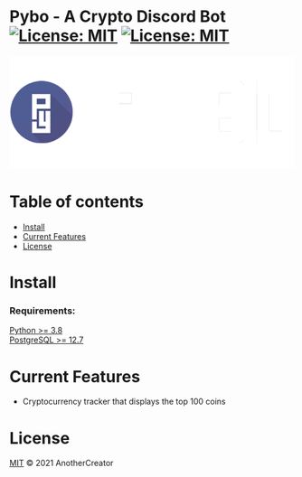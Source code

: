 # Pybo - A Crypto Discord Bot [![License: MIT](https://img.shields.io/badge/License-MIT-yellow.svg)](https://opensource.org/licenses/MIT) [![License: MIT](https://img.shields.io/badge/Discord-PyBo-blue.svg)](https://discord.gg/25wb7AbaV5)  

<img src="images/Pybo_Banner.png" alt="">


# Table of contents
- [Install](#install)
- [Current Features](#current-features)
- [License](#license)


# Install

### Requirements:
[Python >= 3.8](https://www.python.org/downloads/ "Python Download Page")  
[PostgreSQL >= 12.7](https://www.postgresql.org/download/ "PostgreSQL Download Page")




# Current Features
- Cryptocurrency tracker that displays the top 100 coins


# License
[MIT](../LICENSE) © 2021 AnotherCreator

